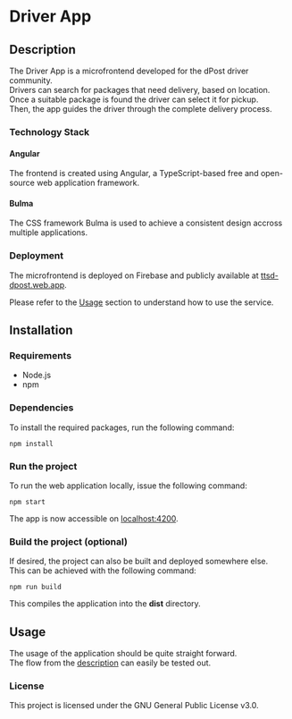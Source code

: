 # Driver App

## Description

The Driver App is a microfrontend developed for the dPost driver community.  
Drivers can search for packages that need delivery, based on location.  
Once a suitable package is found the driver can select it for pickup.  
Then, the app guides the driver through the complete delivery process.

### Technology Stack

#### Angular

The frontend is created using Angular, a TypeScript-based free and open-source web application framework.

#### Bulma

The CSS framework Bulma is used to achieve a consistent design accross multiple applications.

### Deployment

The microfrontend is deployed on Firebase and publicly available at [ttsd-dpost.web.app](https://ttsd-dpost.web.app/).

Please refer to the [Usage](#usage) section to understand how to use the service.

## Installation

### Requirements

- Node.js
- npm

### Dependencies

To install the required packages, run the following command:

`npm install`

### Run the project

To run the web application locally, issue the following command:

`npm start`

The app is now accessible on [localhost:4200](http://localhost:4200/).

### Build the project (optional)

If desired, the project can also be built and deployed somewhere else.  
This can be achieved with the following command:

`npm run build`

This compiles the application into the **dist** directory.

## Usage

The usage of the application should be quite straight forward.  
The flow from the [description](#description) can easily be tested out.

### License

This project is licensed under the GNU General Public License v3.0.
